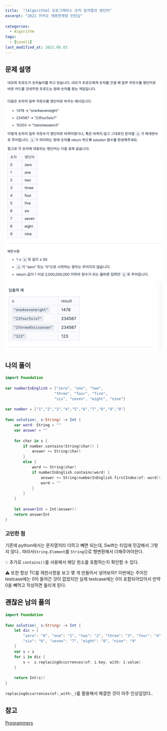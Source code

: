 ```yaml
---
title:  "[Algorithm] 프로그래머스 숫자 문자열과 영단어"
excerpt: "2021 카카오 채용연계형 인턴십"

categories:
  - Algorithm
tags:
  - [Level1]
last_modified_at: 2021.08.03
---
```


## 문제 설명

![2](/assets/images/Programmers/2.png)![3](/assets/images/Programmers/3.png)![4](/assets/images/Programmers/4.png)


## 나의 풀이
```swift
import Foundation

var numberInEnglish = ["zero", "one", "two", 
                      "three", "four", "five",
                      "six", "seven", "eight", "nine"]

var number = ["1","2","3","4","5","6","7","8","9","0"]

func solution(_ s:String) -> Int {
    var word: String = ""
    var answer = ""
    
    for char in s {
        if number.contains(String(char)) {
            answer += String(char)
        }
        else {
            word += String(char)
            if numberInEnglish.contains(word) {
                answer += String(numberInEnglish.firstIndex(of: word)!)
                word = ""
            }
        }
    }   
    
    let answerInt = Int(answer)!
    return answerInt
}
```
### 고민한 점
기존에 python에서는 문자열끼리 더하고 빼면 되는데, Swift는 타입에 민감해서 그렇지 않다.. 따라서`String.Element`를 `String`으로 형변환해서 더해주어야한다. 

💡 추가로 `contains()`를 사용해서 해당 원소를 포함하는지 확인할 수 있다. 

⚠️ 또한 항상 TC를 제한사항을 보고 몇 개 만들어서 넣어보자!! 이번에는 주어진 testcase에는 0이 들어간 것이 없었지만 실제 testcase에는 0이 포함되어있어서 만약 0을 빼먹고 작성하면 틀리게 된다. 

## 괜찮은 남의 풀의
```swift
import Foundation

func solution(_ s:String) -> Int {
    let dic = [
        "zero": "0", "one": "1", "two": "2", "three": "3", "four": "4", "five": "5",
        "six": "6", "seven": "7", "eight": "8", "nine": "9"
    ]
    var s = s
    for i in dic {
        s =  s.replacingOccurrences(of: i.key, with: i.value)
    }

    return Int(s)!
}
```
`replacingOccurrences(of:_with:_)`를 활용해서 해결한 것이 아주 인상깊었다..

## 참고
[Programmers](https://programmers.co.kr/learn/challenges)